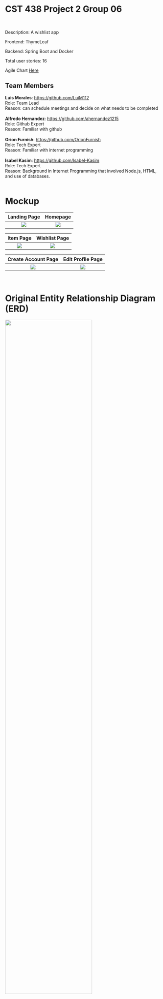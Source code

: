 <h1> CST 438 Project 2 Group 06</h1><br>

Description: A wishlist app<br>

Frontend: ThymeLeaf   <br>

Backend: Spring Boot and Docker <br>

Total user stories: 16 <br>

Agile Chart [Here](https://docs.google.com/spreadsheets/d/e/2PACX-1vRIOkGW9-96SggpwWH3LGR5iaCLZx1JWH2g3AIXn2Nk_z8WhchcEORqti9b9e4GnrUDGxzDkrHw4JxA/pubhtml)

<h2>Team Members</h2>

**Luis Morales**: https://github.com/LuiM112<br>
Role: Team Lead<br> 
Reason: can schedule meetings and decide on what needs to be completed<br><br>
**Alfredo Hernandez**: https://github.com/ahernandez1215 <br>
Role: Github Expert<br>
Reason: Familiar with github <br><br>
**Orion Furnish**: https://github.com/OrionFurnish <br>
Role: Tech Expert <br>
Reason: Familiar with internet programming <br><br>
**Isabel Kasim**: https://github.com/Isabel-Kasim <br>
Role: Tech Expert<br>
Reason: Background in Internet Programming that involved Node.js, HTML, and use of databases.<br><br>

# Mockup
|                     Landing Page                      |                      Homepage                      |
|:-----------------------------------------------------:|:--------------------------------------------------:|
| ![](https://i.postimg.cc/qqZgmWbM/1-landing-Page.png) | ![](https://i.postimg.cc/9Xx4Fqm5/2-Home-Page.png) |

|                     Item Page                      |                     Wishlist Page                      |
|:--------------------------------------------------:|:------------------------------------------------------:|
| ![](https://i.postimg.cc/QxHFBxCB/3-Item-Page.png) | ![](https://i.postimg.cc/sXjX33bg/4-Wishlist-Page.png) |

|                   Create Account Page                   |                   Edit Profile Page                   |
|:-------------------------------------------------------:|:-----------------------------------------------------:|
| ![](https://i.postimg.cc/9ft03D8k/5-Create-Account.png) | ![](https://i.postimg.cc/tgHJm35P/6-Edit-Profile.png) |

<br>

# Original Entity Relationship Diagram (ERD)
<img src="https://i.postimg.cc/qMc01PNJ/Project-02-Group-06-ERD.png" width="75%" height="75%">

<hr>

### Learning Resources
[Thymeleaf Documentation](https://www.thymeleaf.org/doc/tutorials/2.1/usingthymeleaf.html) <br>
[Spring Optional Path Variables](https://www.baeldung.com/spring-optional-path-variables) <br>
[Mapping Types Spring Boot](https://www.javaguides.net/2018/11/spring-getmapping-postmapping-putmapping-deletemapping-patchmapping.html) <br>
[Check if URL Exists](https://www.baeldung.com/java-check-url-exists) <br>
[Binding a List in Thymeleaf](https://www.baeldung.com/thymeleaf-list) <br>
